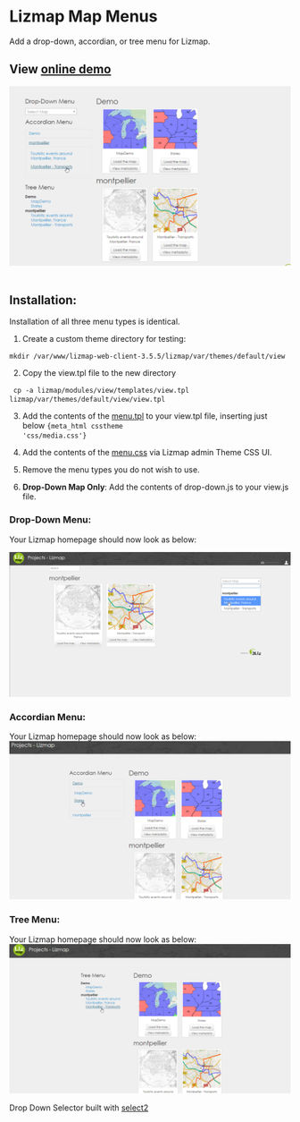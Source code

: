 # Lizmap Map Menus

Add a drop-down, accordian, or tree menu for Lizmap.

## View [online demo](https://lizmap-demo.acugis.com)

![alt text](images/Lizmap-Map-Menus.png)<br/><br/>






## Installation: 

Installation of all three menu types is identical.

1. Create a custom theme directory for testing:

```console  
mkdir /var/www/lizmap-web-client-3.5.5/lizmap/var/themes/default/view
```
2. Copy the view.tpl file to the new directory
```console
 cp -a lizmap/modules/view/templates/view.tpl lizmap/var/themes/default/view/view.tpl
```

3. Add the contents of the [menu.tpl](https://github.com/AcuGIS/lizmap-menus/blob/main/menu.tpl) to your view.tpl file, inserting just below <code>{meta_html csstheme 'css/media.css'}</code>

4. Add the contents of the [menu.css](https://github.com/AcuGIS/lizmap-menus/blob/main/menu.css) via Lizmap admin Theme CSS UI.

5. Remove the menu types you do not wish to use.

6. <b>Drop-Down Map Only</b>:  Add the contents of drop-down.js to your view.js file.

### Drop-Down Menu: 

Your Lizmap homepage should now look as below: <br/>

![alt text](images/Lizmap-Verify-Menu.png)


### Accordian Menu: 

Your Lizmap homepage should now look as below: <br/>
![alt text](images/Lizmap-Accordian-Menu.png)


### Tree Menu: 

Your Lizmap homepage should now look as below: <br/>
![alt text](images/Lizmap-Tree-Menu.png)


Drop Down Selector built with [select2](https://select2.org)











